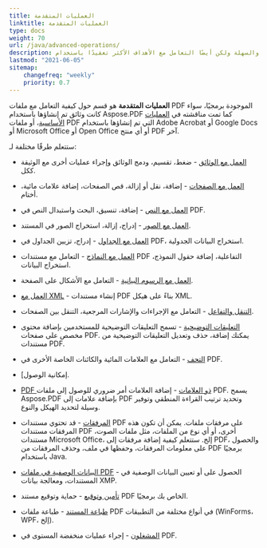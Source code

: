 ```yaml
---
title: العمليات المتقدمة
linktitle: العمليات المتقدمة
type: docs
weight: 70
url: /java/advanced-operations/
description: يمكنك القيام ليس فقط بالمهام البسيطة والسهلة ولكن أيضًا التعامل مع الأهداف الأكثر تعقيدًا باستخدام Aspose.PDF for Java.
lastmod: "2021-06-05"
sitemap:
    changefreq: "weekly"
    priority: 0.7
---
```


**العمليات المتقدمة** هو قسم حول كيفية التعامل مع ملفات PDF الموجودة برمجيًا، سواء كانت وثائق تم إنشاؤها باستخدام Aspose.PDF كما تمت مناقشته في [العمليات الأساسية](/pdf/java/basic-operations)، أو ملفات PDF التي تم إنشاؤها باستخدام Adobe Acrobat أو Google Docs أو Microsoft Office أو Open Office أو أي منتج PDF آخر.

ستتعلم طرقًا مختلفة لـ:

- [العمل مع الوثائق](/pdf/java/working-with-documents/) - ضغط، تقسيم، ودمج الوثائق وإجراء عمليات أخرى مع الوثيقة ككل.
- [العمل مع الصفحات](/pdf/java/working-with-pages/) - إضافة، نقل أو إزالة، قص الصفحات، إضافة علامات مائية، أختام.

- [العمل مع النص](/pdf/java/working-with-text/) - إضافة، تنسيق، البحث واستبدال النص في PDF.
- [العمل مع الصور](/pdf/java/working-with-images/) - إدراج، إزالة، استخراج الصور في المستند.
- [العمل مع الجداول](/pdf/java/working-with-tables/) - إدراج، تزيين الجداول في PDF، استخراج البيانات الجدولية.
- [العمل مع النماذج](/pdf/java/working-with-forms/) - التعامل مع مستندات PDF التفاعلية، إضافة حقول النموذج، استخراج البيانات.
- [العمل مع الرسوم البيانية](/pdf/java/graphs/) - التعامل مع الأشكال على الصفحة.
- [العمل مع XML](/pdf/java/working-with-xml) - إنشاء مستندات PDF بناءً على هيكل XML.
- [التنقل والتفاعل](/pdf/java/navigation-and-interaction/) - التعامل مع الإجراءات والإشارات المرجعية، التنقل بين الصفحات.
- [التعليقات التوضيحية](/pdf/java/annotations/) - تسمح التعليقات التوضيحية للمستخدمين بإضافة محتوى مخصص على صفحات PDF. يمكنك إضافة، حذف وتعديل التعليقات التوضيحية من مستندات PDF.
- [التحف](/pdf/java/artifacts/) - التعامل مع العلامات المائية والكائنات الخاصة الأخرى في PDF.
- [إمكانية الوصول.
 - [PDF ذو العلامات](/pdf/java/accessibility-tagged-pdf/) - إضافة العلامات أمر ضروري للوصول إلى ملفات PDF. يسمح Aspose.PDF بإضافة علامات إلى PDF وتحديد ترتيب القراءة المنطقي وتوفير وسيلة لتحديد الهيكل والنوع.
- [المرفقات](/pdf/java/attachments/) - قد تحتوي مستندات PDF على مرفقات ملفات. يمكن أن تكون هذه المرفقات مستندات PDF أخرى، أو أي نوع من الملفات، مثل ملفات الصوت، مستندات Microsoft Office، إلخ. ستتعلم كيفية إضافة مرفقات إلى PDF، والحصول على معلومات المرفقات، وحفظها في ملف، وحذف المرفقات من PDF برمجيًا باستخدام Java.
- [البيانات الوصفية في ملفات PDF](/pdf/java/pdf-file-metadata/) - الحصول على أو تعيين البيانات الوصفية في المستندات، ومعالجة بيانات XMP.
- [تأمين وتوقيع](/pdf/java/securing-and-signing/) - حماية وتوقيع مستند PDF الخاص بك برمجيًا.
- [طباعة المستند](/pdf/java/print-pdf-file/) - طباعة ملفات PDF في أنواع مختلفة من التطبيقات (WinForms، WPF، إلخ).
- [المشغلون](/pdf/java/operators/) - إجراء عمليات منخفضة المستوى في PDF.